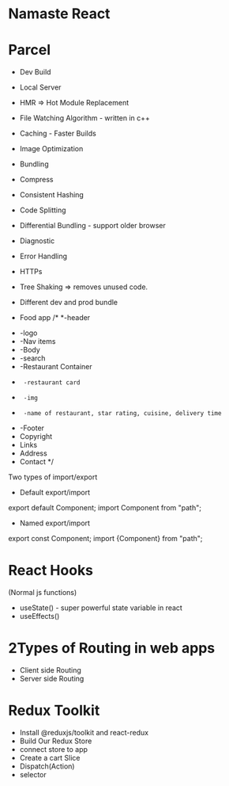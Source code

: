 # Namaste React

# Parcel
- Dev Build
- Local Server
- HMR => Hot Module Replacement
- File Watching Algorithm - written in c++
- Caching - Faster Builds
- Image Optimization
- Bundling
- Compress
- Consistent Hashing
- Code Splitting
- Differential Bundling - support older browser
- Diagnostic
- Error Handling
- HTTPs
- Tree Shaking => removes unused code.
- Different dev and prod bundle 

- Food app
/*
 *-header
 *  -logo
 *  -Nav items
 * -Body
 *  -search
 *  -Restaurant Container
 *      -restaurant card
 *      -img
 *      -name of restaurant, star rating, cuisine, delivery time
 * -Footer
 *  Copyright
 * Links
 * Address
 * Contact
 */
 
 Two types of import/export

 - Default export/import

 export default Component;
 import Component from "path";

- Named export/import

export const Component;
import {Component} from "path";

# React Hooks
(Normal js functions)
- useState() - super powerful state variable in react 
- useEffects()

# 2Types of Routing in web apps
 - Client side Routing
 - Server side Routing

# Redux Toolkit
 - Install @reduxjs/toolkit and react-redux
 - Build Our Redux Store
 - connect store to app
 - Create a cart Slice
 - Dispatch(Action)
 - selector
    
